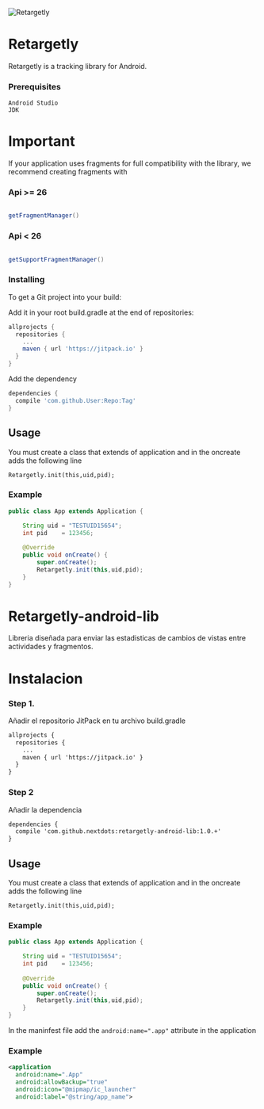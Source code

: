 ![Retargetly](http://beta.retargetly.com/wp-content/uploads/2015/07/Logo.png)

# Retargetly

Retargetly is a tracking library for Android.

### Prerequisites

```
Android Studio
JDK 
```

# Important

If your application uses fragments for full compatibility with the library, we recommend creating fragments with

### Api >= 26

```java

getFragmentManager()

```

### Api < 26

```java

getSupportFragmentManager()

```

### Installing

To get a Git project into your build:

Add it in your root build.gradle at the end of repositories:

```gradle
allprojects {
  repositories {
    ...
    maven { url 'https://jitpack.io' } 
  }
}
```

Add the dependency

```gradle
dependencies {
  compile 'com.github.User:Repo:Tag'
}
```

## Usage

You must create a class that extends of application and in the oncreate adds the following line

```Retargetly.init(this,uid,pid);```

### Example

```java
public class App extends Application {

    String uid = "TESTUID15654";
    int pid    = 123456;
    
    @Override
    public void onCreate() {
        super.onCreate();
        Retargetly.init(this,uid,pid);
    }
}
```


# Retargetly-android-lib

Libreria diseñada para enviar las estadisticas de cambios de vistas entre actividades y fragmentos.

# Instalacion

### Step 1. 

Añadir el repositorio JitPack en tu archivo build.gradle

```xml
allprojects {
  repositories {
    ...
    maven { url 'https://jitpack.io' }
  }
}
```
### Step 2 

Añadir la dependencia

```xml
dependencies {
  compile 'com.github.nextdots:retargetly-android-lib:1.0.+'
}
```

## Usage

You must create a class that extends of application and in the oncreate adds the following line

```Retargetly.init(this,uid,pid);```

### Example

```java
public class App extends Application {

    String uid = "TESTUID15654";
    int pid    = 123456;
    
    @Override
    public void onCreate() {
        super.onCreate();
        Retargetly.init(this,uid,pid);
    }
}
```

In the maninfest file add the ``android:name=".app"`` attribute in the application

### Example

```xml
<application
  android:name=".App"
  android:allowBackup="true"
  android:icon="@mipmap/ic_launcher"
  android:label="@string/app_name">
```
